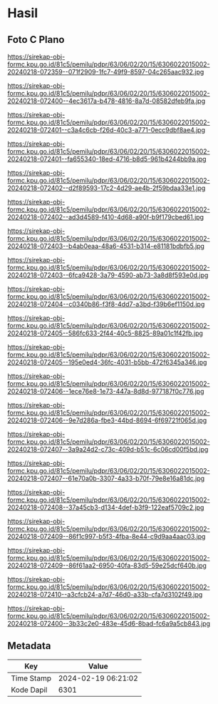 # Hasil

## Foto C Plano

https://sirekap-obj-formc.kpu.go.id/81c5/pemilu/pdpr/63/06/02/20/15/6306022015002-20240218-072359--071f2909-1fc7-49f9-8597-04c265aac932.jpg

https://sirekap-obj-formc.kpu.go.id/81c5/pemilu/pdpr/63/06/02/20/15/6306022015002-20240218-072400--4ec3617a-b478-4816-8a7d-08582dfeb9fa.jpg

https://sirekap-obj-formc.kpu.go.id/81c5/pemilu/pdpr/63/06/02/20/15/6306022015002-20240218-072401--c3a4c6cb-f26d-40c3-a771-0ecc9dbf8ae4.jpg

https://sirekap-obj-formc.kpu.go.id/81c5/pemilu/pdpr/63/06/02/20/15/6306022015002-20240218-072401--fa655340-18ed-4716-b8d5-961b4244bb9a.jpg

https://sirekap-obj-formc.kpu.go.id/81c5/pemilu/pdpr/63/06/02/20/15/6306022015002-20240218-072402--d2f89593-17c2-4d29-ae4b-2f59bdaa33e1.jpg

https://sirekap-obj-formc.kpu.go.id/81c5/pemilu/pdpr/63/06/02/20/15/6306022015002-20240218-072402--ad3d4589-f410-4d68-a90f-b9f179cbed61.jpg

https://sirekap-obj-formc.kpu.go.id/81c5/pemilu/pdpr/63/06/02/20/15/6306022015002-20240218-072403--b4ab0eaa-48a6-4531-b314-e81181bdbfb5.jpg

https://sirekap-obj-formc.kpu.go.id/81c5/pemilu/pdpr/63/06/02/20/15/6306022015002-20240218-072403--6fca9428-3a79-4590-ab73-3a8d8f593e0d.jpg

https://sirekap-obj-formc.kpu.go.id/81c5/pemilu/pdpr/63/06/02/20/15/6306022015002-20240218-072404--c0340b86-f3f8-4dd7-a3bd-f39b6ef1150d.jpg

https://sirekap-obj-formc.kpu.go.id/81c5/pemilu/pdpr/63/06/02/20/15/6306022015002-20240218-072405--586fc633-2f44-40c5-8825-89a01c1f42fb.jpg

https://sirekap-obj-formc.kpu.go.id/81c5/pemilu/pdpr/63/06/02/20/15/6306022015002-20240218-072405--195e0ed4-36fc-4031-b5bb-472f6345a346.jpg

https://sirekap-obj-formc.kpu.go.id/81c5/pemilu/pdpr/63/06/02/20/15/6306022015002-20240218-072406--1ece76e8-1e73-447a-8d8d-977187f0c776.jpg

https://sirekap-obj-formc.kpu.go.id/81c5/pemilu/pdpr/63/06/02/20/15/6306022015002-20240218-072406--9e7d286a-fbe3-44bd-8694-6f69721f065d.jpg

https://sirekap-obj-formc.kpu.go.id/81c5/pemilu/pdpr/63/06/02/20/15/6306022015002-20240218-072407--3a9a24d2-c73c-409d-b51c-6c06cd00f5bd.jpg

https://sirekap-obj-formc.kpu.go.id/81c5/pemilu/pdpr/63/06/02/20/15/6306022015002-20240218-072407--61e70a0b-3307-4a33-b70f-79e8e16a81dc.jpg

https://sirekap-obj-formc.kpu.go.id/81c5/pemilu/pdpr/63/06/02/20/15/6306022015002-20240218-072408--37a45cb3-d134-4def-b3f9-122eaf5709c2.jpg

https://sirekap-obj-formc.kpu.go.id/81c5/pemilu/pdpr/63/06/02/20/15/6306022015002-20240218-072409--86f1c997-b5f3-4fba-8e44-c9d9aa4aac03.jpg

https://sirekap-obj-formc.kpu.go.id/81c5/pemilu/pdpr/63/06/02/20/15/6306022015002-20240218-072409--86f61aa2-6950-40fa-83d5-59e25dcf640b.jpg

https://sirekap-obj-formc.kpu.go.id/81c5/pemilu/pdpr/63/06/02/20/15/6306022015002-20240218-072410--a3cfcb24-a7d7-46d0-a33b-cfa7d3102f49.jpg

https://sirekap-obj-formc.kpu.go.id/81c5/pemilu/pdpr/63/06/02/20/15/6306022015002-20240218-072400--3b33c2e0-483e-45d6-8bad-fc6a9a5cb843.jpg


## Metadata

| Key        | Value               |
| ---------- | ------------------- |
| Time Stamp | 2024-02-19 06:21:02 |
| Kode Dapil | 6301                |



